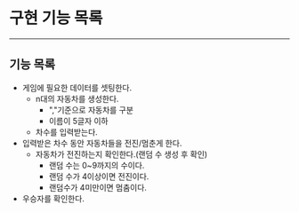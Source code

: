 # 구현 기능 목록
***
## 기능 목록
- 게임에 필요한 데이터를 셋팅한다.
  - n대의 자동차를 생성한다.
      - ","기준으로 자동차를 구분
      - 이름이 5글자 이하
  - 차수를 입력받는다.
- 입력받은 차수 동안 자동차들을 전진/멈춘게 한다.
    - 자동차가 전진하는지 확인한다.(랜덤 수 생성 후 확인)
        - 랜덤 수는 0~9까지의 수이다.
        - 랜덤 수가 4이상이면 전진이다.
        - 랜덤수가 4미만이면 멈춤이다.
- 우승자를 확인한다.

